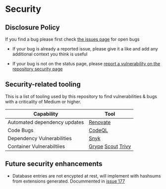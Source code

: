 # Security

## Disclosure Policy

If you find a bug please first check [the issues page](https://github.com/jackseceng/LinkShort/issues?q=is%3Aissue%20state%3Aopen%20label%3Abug) for open bugs

- If your bug is already a reported issue, please give it a like and add any additional context you think is useful

- If your bug is not on the status page, please [report a vulnerability on the repository security page](https://github.com/jackseceng/LinkShort/security/advisories/new)

## Security-related tooling

This is a list of tooling used by this repository to find vulnerabilities & bugs with a criticality of Medium or higher.

| Capability | Tool    |
| ---------- | ------- |
| Automated dependency updates    | [Renovate](https://www.mend.io/renovate/)                       |
| Code Bugs                       | [CodeQL](https://codeql.github.com/)                            |
| Dependency Vulnerabilities      | [Snyk](https://snyk.io/product/open-source-security-management/)|
| Container Vulnerabiltiies       | [Grype](https://github.com/anchore/grype/) [Scout](https://docs.docker.com/scout/) [Trivy](https://trivy.dev/latest/docs/target/container_image/) |

## Future security enhancements

- Database entries are not encypted at rest, will implement with hashsums from extensions generated. Docummented in [issue 177](https://github.com/jackseceng/LinkShort/issues/177)
